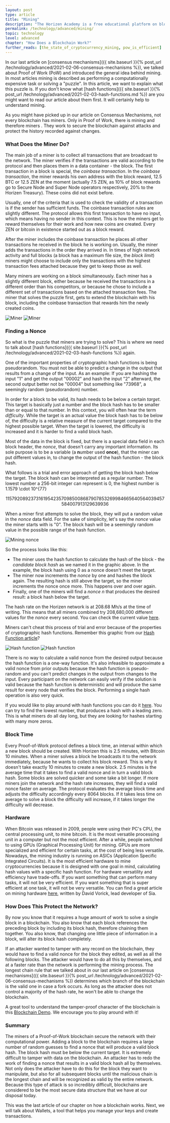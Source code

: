 ```yaml
---
layout: post
type: article
title: "Mining"
description: "The Horizen Academy is a free educational platform on blockchain technology, cryptocurrency, and privacy. In this article, you learn about how cryptocurrency miners secure the blockchain with their computational power at an advanced level."
permalink: /technology/advanced/mining/
topic: technology
level: advanced
chapter: "How Does a Blockchain Work?"
further_reads: [the_state_of_cryptocurrency_mining, pow_is_efficient]
---
```


In our last article on [consensus mechanisms]({{ site.baseurl }}{% post_url /technology/advanced/2021-02-06-consensus-mechanisms %}), we talked about Proof of Work (PoW) and introduced the general idea behind mining. In most articles mining is described as performing a computationally expensive task or solving a "puzzle". In this article, we want to explain what this puzzle is.
If you don't know what [hash functions]({{ site.baseurl }}{% post_url /technology/advanced/2021-02-03-hash-functions.md %}) are you might want to read our article about them first. It will certainly help to understand mining.

As you might have picked up in our article on Consensus Mechanisms, not every blockchain has miners. Only in Proof of Work, there is mining and therefore miners . They work to secure the blockchain against attacks and protect the history recorded against changes.

### What Does the Miner Do?

The main job of a miner is to collect all transactions that are broadcast to the network. The miner verifies if the transactions are valid according to the protocol and then places them in a data container - the block. The first transaction in a block is special, the _coinbase transaction_. In the _coinbase transaction_, the miner rewards his own address with the block reward, 12.5 BTC or 12.5 ZEN at the moment (actually 7.5 ZEN, as 10% of block rewards go to Secure Node and Super Node operators respectively, 20% to the Horizen Treasury). These coins did not exist before.

Usually, one of the criteria that is used to check the validity of a transaction is if the sender has sufficient funds. The coinbase transaction rules are slightly different. The protocol allows this first transaction to have no input, which means having no sender in this context. This is how the miners get to reward themselves for their work and how new coins are created. Every ZEN or bitcoin in existence started out as a block reward.

After the miner includes the coinbase transaction he places all other transactions he received in the block he is working on. Usually, the miner adds the transactions in the order they arrived in. In times of high network activity and full blocks (a block has a maximum file size, the *block limit*) miners might choose to include only the transactions with the highest transaction fees attached because they get to keep those as well. 

Many miners are working on a block simultaneously. Each miner has a slightly different block, either because he received the transactions in a different order than his competitors, or because he chose to include a different set of transactions based on the attached transaction fees. The miner that solves the puzzle first, gets to extend the blockchain with his block, including the coinbase transaction that rewards him the newly created coins.

![Miner](/assets/post_files/technology/advanced/mining/miner_D.jpg)
![Miner](/assets/post_files/technology/advanced/mining/miner_M.jpg)

### Finding a Nonce

So what is the puzzle that miners are trying to solve? This is where we need to talk about [hash functions]({{ site.baseurl }}{% post_url /technology/advanced/2021-02-03-hash-functions %}) again.

One of the important properties of cryptographic hash functions is being pseudorandom. You must not be able to predict a change in the output that results from a change of the input. As an example: If you are hashing the input "1" and get the output "00002" and hash the input "2" afterward, the second output better not be "00004" but something like "73968", a seemingly random (pseudorandom) number.

In order for a block to be valid, its hash needs to be below a certain *target*. This target is basically just a number and the block hash has to be smaller than or equal to that number. In this context, you will often hear the term *difficulty*. While the target is an actual value the block hash has to be below of, the difficulty is a relative measure of the current target compared to the highest possible target. When the target is lowered, the difficulty is increased and it is harder to find a valid block hash.

Most of the data in the block is fixed, but there is a special data field in each block header, the _nonce_, that doesn't carry any important information. Its sole purpose is to be a variable (a **n**umber used **once**), that the miner can put different values in, to change the output of the hash function - the block hash.

What follows is a trial and error approach of getting the block hash below the target. The block hash can be interpreted as a regular number. The lowest number a 256-bit integer can represent is 0, the highest number is 1.1579 \cdot 10^{77}

<center>
115792089237316195423570985008687907853269984665640564039457584007913129639936
</center>

When a miner first attempts to solve the block, they will put a random value in the _nonce_ data field. For the sake of simplicity, let's say the _nonce_ value the miner starts with is "0". The block hash will be a seemingly random value in the possible range of the hash function.

![Mining nonce](/assets/post_files/technology/advanced/mining/hashcash_pow_D.jpg)

So the process looks like this:

- The miner uses the hash function to calculate the hash of the block - the *candidate block hash* as we named it in the graphic above. In the example, the block hash using 0 as a nonce doesn't meet the target.
- The miner now increments the _nonce_ by one and hashes the block again. The resulting hash is still above the target, so the miner increments the nonce once more. This happens over and over again.
- Finally, one of the miners will find a *nonce n* that produces the desired result: a block hash below the target.

The hash rate on the Horizen network is at 208.68 Mh/s at the time of writing. This means that all miners combined try 208,680,000 different values for the _nonce_ every second. You can check the current value [here](https://whattomine.com/coins/185-zen-equihash).

Miners can't cheat this process of trial and error because of the properties of cryptographic hash functions. Remember this graphic from our <a href="{{ site.baseurl }}{% post_url /technology/advanced/2021-02-03-hash-functions.md %}">Hash Function article</a>?

![Hash function](/assets/post_files/technology/advanced/mining/hash_function_D.jpg)
![Hash function](/assets/post_files/technology/advanced/mining/hash_function_M.jpg)

There is no way to calculate a valid nonce from the desired output because the hash function is a one-way function.
It's also infeasible to approximate a valid nonce from prior outputs because the hash function is pseudo-random and you can't predict changes in the output from changes to the input. Every participant on the network can easily verify if the solution is valid because the hash function is deterministic and will produce the same result for every node that verifies the block. Performing a single hash operation is also very quick.

If you would like to play around with hash functions you can do it [here](https://www.fileformat.info/tool/hash.html). You can try to find the lowest number, that produces a hash with a leading zero. This is what miners do all day long, but they are looking for hashes starting with many more zeros.

### Block Time

Every Proof-of-Work protocol defines a block time, an interval within which a new block should be created. With Horizen this is 2.5 minutes, with Bitcoin 10 minutes. When a miner solves a block he broadcasts it to the network immediately, because he wants to collect his block reward. This is why it doesn't take exactly 10 minutes to create a new block. 2.5 minutes is the average time that it takes to find a valid nonce and in turn a valid block hash. Some blocks are solved quicker and some take a bit longer. If more miners join the network and the hash rate increases, they will find a valid nonce faster on average. The protocol evaluates the average block time and adjusts the difficulty accordingly every 8064 blocks. If it takes less time on average to solve a block the difficulty will increase, if it takes longer the difficulty will decrease.

### Hardware

When Bitcoin was released in 2009, people were using their PC's CPU, the central processing unit, to mine bitcoin. It is the most versatile processing unit in a computer but not the most efficient. After a while, people switched to using GPUs (Graphical Processing Unit) for mining. GPUs are more specialized and efficient for certain tasks, at the cost of being less versatile. Nowadays, the mining industry is running on ASICs (Application Specific Integrated Circuits). It is the most efficient hardware to mine cryptocurrencies because it is designed with one goal in mind, calculating hash values with a specific hash function. For hardware versatility and efficiency have trade-offs. If you want something that can perform many tasks, it will not be very efficient. If you want something that is super efficient at one task, it will not be very versatile. You can find a great article on mining hardware [here](https://blog.sia.tech/the-state-of-cryptocurrency-mining-538004a37f9b), written by David Vorick, lead developer of Sia.

### How Does This Protect the Network?

By now you know that it requires a huge amount of work to solve a single block in a blockchain. You also know that each block references the preceding block by including its block hash, therefore chaining them together. You also know, that changing one little piece of information in a block, will alter its block hash completely.

If an attacker wanted to tamper with any record on the blockchain, they would have to find a valid nonce for the block they edited, as well as all the following blocks. The attacker would have to do all this by themselves, and at a faster rate than the network is performing the mining process. The longest chain rule that we talked about in our last article on [consensus mechanisms]({{ site.baseurl }}{% post_url /technology/advanced/2021-02-06-consensus-mechanisms %}) determines which branch of the blockchain is the valid one in case a fork occurs. As long as the attacker does not control a majority of the hash rate, he won't be able to change the blockchain.

A great tool to understand the tamper-proof character of the blockchain is this [Blockchain Demo](https://blockchaindemo.io/). We encourage you to play around with it!

### Summary

The miners of a Proof-of-Work blockchain secure the network with their computational power. Adding a block to the blockchain requires a large number of random guesses to find a nonce that will produce a valid block hash. The block hash must be below the current target.
It is extremely difficult to tamper with data on the blockchain. An attacker has to redo the work of finding a nonce that results in a valid block hash all by themselves. Not only does the attacker have to do this for the block they want to manipulate, but also for all subsequent blocks until the malicious chain is the longest chain and will be recognized as valid by the entire network. Because this type of attack is so incredibly difficult, blockchains are considered to be the most secure data structure that we have at our disposal today.

This was the last article of our chapter on how a blockchain works. Next, we will talk about Wallets, a tool that helps you manage your keys and create transactions.
